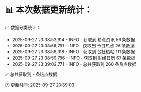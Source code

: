 📊 本次数据更新统计：
==========================

📈 数据分类统计：
- 2025-09-27 23:38:53,914 - INFO - 获取到 热点资讯 56 条数据
- 2025-09-27 23:38:56,781 - INFO - 获取到 今日热点 26 条数据
- 2025-09-27 23:38:58,318 - INFO - 获取到 公社热帖 111 条数据
- 2025-09-27 23:38:59,786 - INFO - 获取到 财经日历 67 条数据
- 2025-09-27 23:39:02,771 - INFO - 总共获取到 260 条热点数据

✅ 总共获取到 - 条热点数据

🕐 更新时间: 2025-09-27 23:39:03
